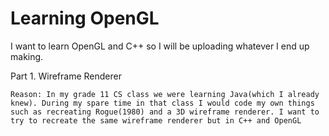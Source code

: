 # Learning OpenGL

I want to learn OpenGL and C++ so I will be uploading whatever I end up making.

Part 1. Wireframe Renderer

	Reason: In my grade 11 CS class we were learning Java(which I already knew). During my spare time in that class I would code my own things such as recreating Rogue(1980) and a 3D wireframe renderer. I want to try to recreate the same wireframe renderer but in C++ and OpenGL